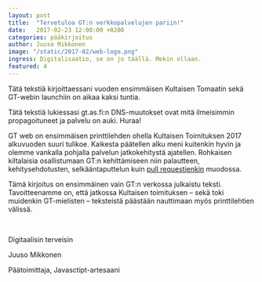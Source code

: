 ```yaml
---
layout: post
title:  "Tervetuloa GT:n verkkopalvelujen pariin!"
date:   2017-02-23 12:00:00 +0200
categories: pääkirjoitus
author: Juuso Mikkonen
image: "/static/2017-02/web-logo.png"
ingress: Digitalisaatio, se on jo täällä. Mekin ollaan.
featured: 4
---
```


Tätä tekstiä kirjoittaessani vuoden ensimmäisen Kultaisen Tomaatin sekä GT-webin launchiin on aikaa kaksi tuntia.

Tätä tekstiä lukiessasi gt.as.fi:n DNS-muutokset ovat mitä ilmeisimmin propagoituneet ja palvelu on auki. Huraa!

GT web on ensimmäisen printtilehden ohella Kultaisen Toimituksen 2017 alkuvuoden suuri tulikoe. Kaikesta päätellen alku meni kuitenkin hyvin ja olemme vankalla pohjalla palvelun jatkokehitystä ajatellen. Rohkaisen kiltalaisia osallistumaan GT:n kehittämiseen niin palautteen, kehitysehdotusten, selkääntaputtelun kuin [pull requestienkin](https://github.com/juusaw/gt-web/pulls) muodossa.

Tämä kirjoitus on ensimmäinen vain GT:n verkossa julkaistu teksti. Tavoitteenamme on, että jatkossa Kultaisen toimituksen – sekä toki muidenkin GT-mielisten – teksteistä päästään nauttimaan myös printtilehtien välissä.

<br>

Digitaalisin terveisin

Juuso Mikkonen

Päätoimittaja, Javasctipt-artesaani
